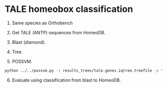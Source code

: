 # TALE homeobox classification

1. Same species as Orthobench

2. Get TALE (ANTP) sequences from HomeoDB.

3. Blast (diamond).

4. Tree.

5. POSSVM.

```bash
python ../../possvm.py -i results_trees/tale.genes.iqtree.treefile -p tale.possom -outgroup outgroups.txt
```

6. Evaluate using classification from blast to HomeoDB.
